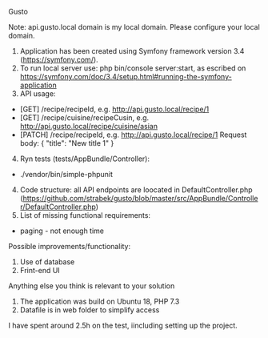 Gusto

Note: api.gusto.local domain is my local domain. Please configure your local domain.

1. Application has been created using Symfony framework version 3.4 (https://symfony.com/).
2. To run local server use: php bin/console server:start, as escribed on https://symfony.com/doc/3.4/setup.html#running-the-symfony-application
3. API usage:

- [GET] /recipe/recipeId, e.g. http://api.gusto.local/recipe/1
- [GET] /recipe/cuisine/recipeCusin, e.g. http://api.gusto.local/recipe/cuisine/asian
- [PATCH] /recipe/recipeId, e.g. http://api.gusto.local/recipe/1
  Request body:
  {
  "title": "New title 1"
  }

4. Ryn tests (tests/AppBundle/Controller):

- ./vendor/bin/simple-phpunit

4. Code structure: all API endpoints are loocated in DefaultController.php (https://github.com/strabek/gusto/blob/master/src/AppBundle/Controller/DefaultController.php)
5. List of missing functional requirements:

- paging - not enough time

Possible improvements/functionality:

1. Use of database
2. Frint-end UI

Anything else you think is relevant to your solution

1. The application was build on Ubuntu 18, PHP 7.3
2. Datafile is in web folder to simplify access

I have spent around 2.5h on the test, iincluding setting up the project.
